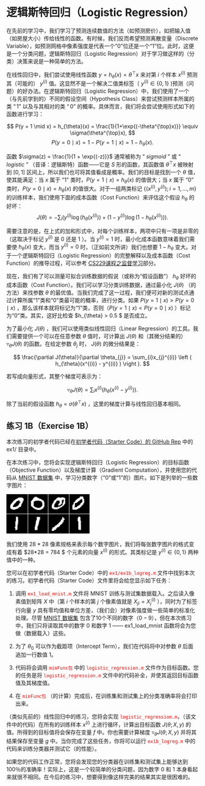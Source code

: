 # 逻辑斯特回归（Logistic Regression）  
在先前的学习中，我们学习了预测连续数值的方法（如预测房价），如把输入值（如房屋大小）传给线性的函数。有时候，我们反而希望预测离散变量（Discrete Variable），如预测网格中像素强度是代表一个“0”位还是一个“1”位。此时，这便是一个分类问题，逻辑斯特回归（Logistic Regression）对于学习做这样的（分类）决策来说是一种简单的方法。  

在线性回归中，我们尝试使用线性函数 $y = h_{\theta}(x) = \theta^{\top}x$ 来对第 $i$ 个样本 $x^{(i)}$ 预测其（可能的） $y^{(i)}$ 值。这显然不是一个解决二值类标签（ $y^{(i)}∈{\{0,1\}}$ )预测（问题）的好办法。在逻辑斯特回归（Logistic Regression）中，我们使用了一个（与先前学到的）不同的假设空间（Hypothesis Class）来尝试预测样本所属的类 $“1”$ 以及与其相对的类 $“0”$ 的概率。具体而言，我们将会尝试使用形式如下的函数进行学习：  

$$ P(y = 1 \mid x) = h_{\theta}(x) = \frac{1}{1+\exp{(-\theta^{\top}x)}} \equiv \sigma(\theta^{\top}x), $$
$$ P(y = 0 \mid x) = 1 - P(y = 1 \mid x) = 1 - h_{\theta}(x). $$

函数 $\sigma(z) = \frac{1}{1 + \exp{(-z)}}$ 通常被称为 “ $sigmoid$ ” 或 “ $logistic$ ” （音译：逻辑斯特）函数——它是 $S$ 形的函数，其函数值 $\theta^{\top}x$ 被映射到 $[0,1]$ 区间上，所以我们也可将其值看成是概率。我们的目标是找到一个 $\theta$ 值，使其能满足：当 $x$ 属于 “1” 类时，$P(y = 1 \mid x ) = h_{\theta}(x)$ 的值很大；当 $x$ 属于 “0” 类时，$P(y = 0 \mid x ) = h_{\theta}(x)$ 的值很大。对于一组两类标记 ${\{(x^{(i)}, y^{(i)}); i = 1, ..., m\}}$ 的训练样本，我们使用下面的成本函数（Cost Function）来评估这个假设 $h_{\theta}$ 的好坏：  
$$ J(\theta) = -{\sum_{i}}\left (y^{(i)}\log{(h_{\theta}(x^{(i)}))} + (1-y^{(i)}) \log{(1 - h_{\theta}(x^{(i)}))}\right ). $$

需要注意的是，在上式的加和形式中，对每个训练样本，两项中只有一项是非零的（这取决于标记 $y^{(i)}$ 是 0 还是 1 ）。当 $y^{(i)} = 1$ 时，最小化成本函数意味着我们需要使 $h_{\theta}(x)$ 变大，而当 $y^{(i)} = 0$ 时，（正如前文所讲）我们也想要 $1 - h_{\theta}$ 变大。对于一个逻辑斯特回归（Logistic Regression）的完整解释以及成本函数（Cost Function）的推导过程，可以参考 <a href="http://cs229.stanford.edu/notes/cs229-notes1.pdf">CS229课程之监督学习</a>部分。  

现在，我们有了可以测量可拟合训练数据的假说（或称为“假设函数”） $h_{\theta}$ 好坏的成本函数（Cost Function）。我们可以学习分类训练数据，通过最小化 $J(\theta)$ （的方法）来找参数 $\theta$ 的最优值。当我们完成了这一过程，我们便可对新的测试点通过计算所属“1”类和“0”类最可能的概率，进行分类。如果 $P(y=1 \mid x)>P(y=0 \mid x)$ ，那么该样本就将标记为“1”类，否则（$P(y=1 \mid x) < P(y=0 \mid x)$ ）标记为“0”类。其实，这好比检查 $h_{\theta} > 0.5 $ 是否成立。  

为了最小化 $J(\theta)$ ，我们可以使用类似线性回归（Linear Regression）的工具。我们需要提供一个可以在任意参数 $\theta$ 值时，可计算出 $J(\theta)$ 和（其微分结果的） $\triangledown_{\theta} J(\theta)$ 的函数。在给定参数 $\theta_{j}$ 时， $J(\theta)$ 的微分结果是：  

$$ \frac{\partial J(\theta)}{\partial \theta_{j}} = \sum_{i}x_{j}^{(i)} \left ( h_{\theta}(x^{(i)} - y^{(i)} )  \right ). $$

若写成向量形式，其整个梯度可表示为：

$$ \triangledown_{\theta} J(\theta) = \sum_{i}x^{(i)} \left ( h_{\theta}(x^{(i)} - y^{(i)} )  \right ). $$

除了当前的假设函数 $h_{\theta} = \sigma(\theta^{\top}x)$ ，这里的梯度计算与线性回归基本相同。  

## 练习 1B（Exercise 1B）

本次练习的初学者代码已经在<a href="https://github.com/amaas/stanford_dl_ex">初学者代码（Starter Code）的 GitHub Rep</a> 中的 ex1/ 目录中。  

在本次练习中，您将会实现逻辑斯特回归（Logistic Regression）的目标函数（Objective Function）以及梯度计算（Gradient Computation），并使用您的代码从 <a href="http://yann.lecun.com/exdb/mnist/">MNIST 数据集</a> 中，学习分类数字（“0”或“1”的）图片。如下是列举的一些数字图片：  

<img src="./images/Mnist_01.png" />  


我们使用 $28*28$ 像素规格来表示每个数字图片，我们将每张数字图片的格式变成有着 $28*28 = 784 $ 个元素的向量 $x^{(i)}$ 的形式。其类标记是 $y^{(i)}\in \{0,1\}$ 两种值中的一种。  

您可以在初学者代码（Starter Code）中的 <font color=red>`ex1/ex1b_logreg.m`</font> 文件中找到本次的练习。初学者代码（Starter Code）文件里将会给您显示如下任务：  

1. 调用 <font color=red>`ex1_load_mnist.m`</font> 文件将 MNIST 训练与测试集数据载入。之后读入像素值到矩阵 $X$ 中（第 $i$ 个样本的第 $j$ 个像素值就是 $X_{ji} = X_{j}^{(i)}$ ），同时为了标签行向量 $y$ 具有零均值和单位方差，（我们会）对像素强度做一些简单的标准化处理。尽管 <a href="http://yann.lecun.com/exdb/mnist/">MNIST 数据集</a> 包含了10个不同的数字（$0-9$），但在本次练习中，我们只将读取其中的数字 $0$ 和数字 $1$ —— ex1_load_mnist 函数将会为您做（数据载入）这些。

2. 为了 $\theta_{0}$ 可以作为截距项（Intercept Term），我们在代码将中对参数 $\theta$ 后面追加一行数值 $1$。

3. 代码将会调用 <font color=red>`minFunc包`</font> 中的 <font color=red>`logistic_regression.m`</font> 文件作为目标函数。您的任务是将 <font color=red>`logistic_regression.m`</font> 文件中的代码补全，并使其返回目标函数值及其梯度值。

4. 在 <font color=red>`minFunc包`</font> （的计算）完成后，在训练集和测试集上的分类准确率将会打印出来。

（类似先前的）线性回归中的练习，您将会实现 <font color=red>`logistic_regression.m`</font>，（该文件中的代码）在所有的训练样本 $x^{(i)}$ 上进行循环，计算出目标函数 $J(θ;X,y)$ 的值。所得到的目标值将会保存在变量 $f$ 中。你也需要计算梯度 $\triangledown_{\theta}J(\theta; X, y)$ 并将其结果保存至变量 $g$ 中。当你完成了这些任务，你将可以运行 <font color=red>`ex1b_logreg.m`</font> 中的代码来训练分类器并测试它（的性能）。  

如果您的代码工作正常，您将会发现您的分类器在训练集和测试集上能够达到100％的准确率！实际上，这是一个较简单的分类问题，因为数字 $0$ 和 $1$ 本身看起来就很不相同。在今后的练习中，想要得到像这样完美的结果其实是很困难的。